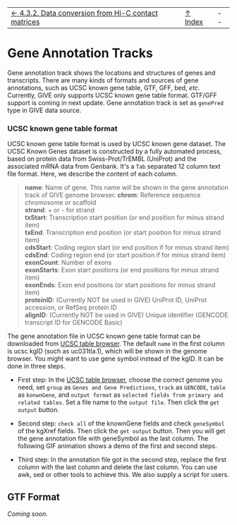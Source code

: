 ||||
| --- | --- | --- |
|[← 4.3.2. Data conversion from Hi-C contact matrices](4.3.2-HiC-conversion.md)| [↑ Index](Readme.md) | -- |

# Gene Annotation Tracks

Gene annotation track shows the locations and structures of genes and transcripts. There are many kinds of formats and sources of gene annotations, such as UCSC known gene table, GTF, GFF, bed, *etc*. Currently, GIVE only supports UCSC known gene table format. GTF/GFF support is coming in next update. Gene annotation track is set as `genePred` type in GIVE data source.

### UCSC known gene table format

UCSC known gene table format is used by UCSC known gene dataset. The UCSC Known Genes dataset is constructed by a fully automated process, based on protein data from Swiss-Prot/TrEMBL (UniProt) and the associated mRNA data from Genbank. It's a `Tab` separated 12 column text file format. Here, we describe the content of each column.

> __name__: Name of gene. This name will be shown in the gene annotation track of GIVE genome browser.
> __chrom__: Reference sequence chromosome or scaffold  
> __strand__: + or - for strand  
> __txStart__: Transcription start position (or end position for minus strand item)  
> __txEnd__: Transcription end position (or start position for minus strand item)  
> __cdsStart__:	Coding region start (or end position if for minus strand item)  
> __cdsEnd__: Coding region end (or start position if for minus strand item)  
> __exonCount__: Number of exons  
> __exonStarts__: Exon start positions (or end positions for minus strand item)  
> __exonEnds__: Exon end positions (or start positions for minus strand item)  
> __proteinID__: (Currently NOT be used in GIVE) UniProt ID, UniProt accession, or RefSeq protein ID  
> __alignID__: (Currently NOT be used in GIVE) Unique identifier (GENCODE transcript ID for GENCODE Basic)  

The gene annotation file in UCSC known gene table format can be downloaded from [UCSC table browser](https://genome.ucsc.edu/cgi-bin/hgTables). The default `name` in the first column is ucsc kgID (such as uc031tla.1), which will be shown in the genome browser. You might want to use gene symbol instead of the kgID. It can be done in three steps.
 - First step: In the [UCSC table browser](https://genome.ucsc.edu/cgi-bin/hgTables), choose the correct genome you need, set `group` as `Genes and Gene Predictions`, `track` as `GENCODE`, `table` as `konwnGene`, and `output format` as `selected fields from primary and related tables`. Set a file name to the `output file`. Then click the `get output` button.
 - Second step: `check all` of the knownGene fields and check `geneSymbol` of the kgXref fields. Then click the `get output` button. Then you will get the gene annotation file with geneSymbol as the last column. The following GIF animation shows a demo of the first and second steps.

 - Third step: In the annotation file got in the second step, replace the first column with the last column and delete the last column. You can use awk, sed or other tools to achieve this. We also supply a script for users.


## GTF Format

*Coming soon.*